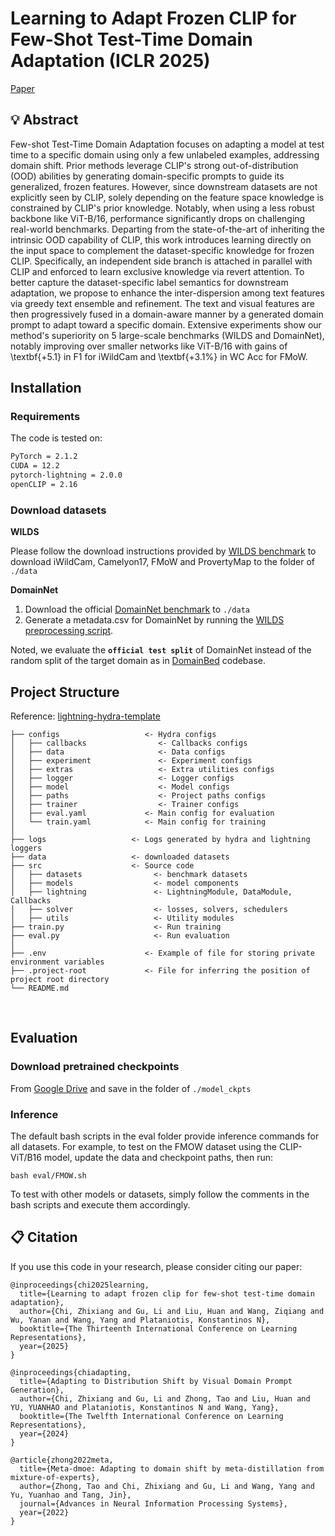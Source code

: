 # Learning to Adapt Frozen CLIP for Few-Shot Test-Time Domain Adaptation (ICLR 2025)
[Paper](https://openreview.net/pdf?id=TD3SGJfBC7)

## 💡 Abstract
Few-shot Test-Time Domain Adaptation focuses on adapting a model at test time to a specific domain using only a few unlabeled examples, addressing domain shift. Prior methods leverage CLIP's strong out-of-distribution (OOD) abilities by generating domain-specific prompts to guide its generalized, frozen features. However, since downstream datasets are not explicitly seen by CLIP, solely depending on the feature space knowledge is constrained by CLIP's prior knowledge. Notably, when using a less robust backbone like ViT-B/16, performance significantly drops on challenging real-world benchmarks. Departing from the state-of-the-art of inheriting the intrinsic OOD capability of CLIP, this work introduces learning directly on the input space to complement the dataset-specific knowledge for frozen CLIP. Specifically, an independent side branch is attached in parallel with CLIP and enforced to learn exclusive knowledge via revert attention.  To better capture the dataset-specific label semantics for downstream adaptation, we propose to enhance the inter-dispersion among text features via greedy text ensemble and refinement. The text and visual features are then progressively fused in a domain-aware manner by a generated domain prompt to adapt toward a specific domain. Extensive experiments show our method's superiority on 5 large-scale benchmarks (WILDS and DomainNet), notably improving over smaller networks like ViT-B/16 with gains of \textbf{+5.1} in F1 for iWildCam and \textbf{+3.1\%} in WC Acc for FMoW. 

## Installation
### Requirements
The code is tested on:
```bash
PyTorch = 2.1.2
CUDA = 12.2
pytorch-lightning = 2.0.0
openCLIP = 2.16
```

### Download datasets
**WILDS**

Please follow the download instructions provided by [WILDS benchmark](https://github.com/p-lambda/wilds/) to download iWildCam, Camelyon17, FMoW and ProvertyMap to the folder of `./data`

**DomainNet**

1. Download the official [DomainNet benchmark](http://ai.bu.edu/M3SDA/) to `./data`
2. Generate a metadata.csv for DomainNet by running the [WILDS preprocessing script](https://github.com/p-lambda/wilds/blob/472677590de351857197a9bf24958838c39c272b/dataset_preprocessing/domainnet/generate_metadata.py).

Noted, we evaluate the **`official test split`** of DomainNet instead of the random split of the target domain as in [DomainBed](https://github.com/facebookresearch/DomainBed) codebase.

## Project Structure
Reference: [lightning-hydra-template](https://github.com/ashleve/lightning-hydra-template/)

```
├── configs                   <- Hydra configs
│   ├── callbacks                <- Callbacks configs
│   ├── data                     <- Data configs
│   ├── experiment               <- Experiment configs
│   ├── extras                   <- Extra utilities configs
│   ├── logger                   <- Logger configs
│   ├── model                    <- Model configs
│   ├── paths                    <- Project paths configs
│   ├── trainer                  <- Trainer configs
│   ├── eval.yaml             <- Main config for evaluation
│   └── train.yaml            <- Main config for training
│
├── logs                   <- Logs generated by hydra and lightning loggers
├── data                   <- downloaded datasets
├── src                    <- Source code
│   ├── datasets                <- benchmark datasets
│   ├── models                  <- model components
│   ├── lightning               <- LightningModule, DataModule, Callbacks
│   ├── solver                  <- losses, solvers, schedulers
│   ├── utils                   <- Utility modules
├── train.py                    <- Run training
├── eval.py                     <- Run evaluation
│
├── .env                      <- Example of file for storing private environment variables
├── .project-root             <- File for inferring the position of project root directory
└── README.md
```
<br>

## Evaluation
### Download pretrained checkpoints 
From [Google Drive](https://drive.google.com/drive/folders/1x2Z678utcJjYPCD0KLnquxb2n048qkv2?usp=sharing) and save in the folder of `./model_ckpts`

### Inference 
The default bash scripts in the eval folder provide inference commands for all datasets. For example, to test on the FMOW dataset using the CLIP-ViT/B16 model, update the data and checkpoint paths, then run:
```
bash eval/FMOW.sh
```

To test with other models or datasets, simply follow the comments in the bash scripts and execute them accordingly.

## <a name="cite"/> :clipboard: Citation

If you use this code in your research, please consider citing our paper:
```
@inproceedings{chi2025learning,
  title={Learning to adapt frozen clip for few-shot test-time domain adaptation},
  author={Chi, Zhixiang and Gu, Li and Liu, Huan and Wang, Ziqiang and Wu, Yanan and Wang, Yang and Plataniotis, Konstantinos N},
  booktitle={The Thirteenth International Conference on Learning Representations},
  year={2025}
}

@inproceedings{chiadapting,
  title={Adapting to Distribution Shift by Visual Domain Prompt Generation},
  author={Chi, Zhixiang and Gu, Li and Zhong, Tao and Liu, Huan and YU, YUANHAO and Plataniotis, Konstantinos N and Wang, Yang},
  booktitle={The Twelfth International Conference on Learning Representations},
  year={2024}
}

@article{zhong2022meta,
  title={Meta-dmoe: Adapting to domain shift by meta-distillation from mixture-of-experts},
  author={Zhong, Tao and Chi, Zhixiang and Gu, Li and Wang, Yang and Yu, Yuanhao and Tang, Jin},
  journal={Advances in Neural Information Processing Systems},
  year={2022}
}
```
